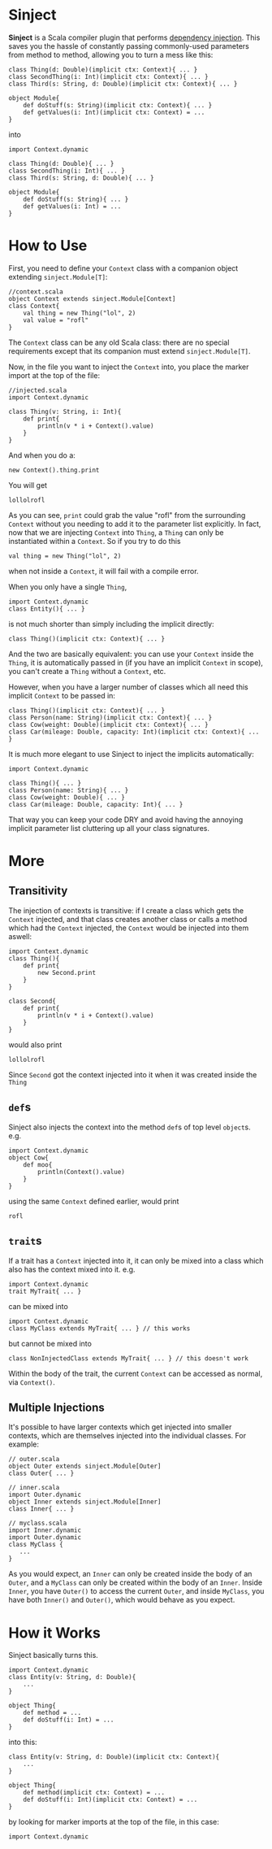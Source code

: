 Sinject
=======
**Sinject** is a Scala compiler plugin that performs [dependency injection](http://en.wikipedia.org/wiki/Dependency_injection). This saves you the hassle of constantly passing commonly-used parameters from method to method, allowing you to turn a mess like this:

    class Thing(d: Double)(implicit ctx: Context){ ... }
    class SecondThing(i: Int)(implicit ctx: Context){ ... }
    class Third(s: String, d: Double)(implicit ctx: Context){ ... }

    object Module{
        def doStuff(s: String)(implicit ctx: Context){ ... }
        def getValues(i: Int)(implicit ctx: Context) = ...
    }

into 

    import Context.dynamic

    class Thing(d: Double){ ... }
    class SecondThing(i: Int){ ... }
    class Third(s: String, d: Double){ ... }

    object Module{
        def doStuff(s: String){ ... }
        def getValues(i: Int) = ...
    }
How to Use
==========
First, you need to define your `Context` class with a companion object extending `sinject.Module[T]`:
    
    //context.scala 
    object Context extends sinject.Module[Context]
    class Context{
        val thing = new Thing("lol", 2)
        val value = "rofl"
    }

The `Context` class can be any old Scala class: there are no special requirements except that its companion must extend `sinject.Module[T]`. 

Now, in the file you want to inject the `Context` into, you place the marker import at the top of the file:
 
    //injected.scala
    import Context.dynamic 

    class Thing(v: String, i: Int){
        def print{
            println(v * i + Context().value)
        }
    }

And when you do a:

    new Context().thing.print

You will get

    lollolrofl    

As you can see, `print` could grab the value "rofl" from the surrounding `Context` without you needing to add it to the parameter list explicitly. In fact, now that we are injecting `Context` into `Thing`, a `Thing` can only be instantiated within a `Context`. So if you try to do this

    val thing = new Thing("lol", 2)

when not inside a `Context`, it will fail with a compile error.

When you only have a single `Thing`, 

    import Context.dynamic
    class Entity(){ ... }

is not much shorter than simply including the implicit directly:
  
    class Thing()(implicit ctx: Context){ ... }

And the two are basically equivalent: you can use your `Context` inside the `Thing`, it is automatically passed in (if you have an implicit `Context` in scope), you can't create a `Thing` without a `Context`, etc.

However, when you have a larger number of classes which all need this implicit `Context` to be passed in:

    class Thing()(implicit ctx: Context){ ... }
    class Person(name: String)(implicit ctx: Context){ ... }
    class Cow(weight: Double)(implicit ctx: Context){ ... }
    class Car(mileage: Double, capacity: Int)(implicit ctx: Context){ ... }

It is much more elegant to use Sinject to inject the implicits automatically:

    import Context.dynamic

    class Thing(){ ... }
    class Person(name: String){ ... }
    class Cow(weight: Double){ ... }
    class Car(mileage: Double, capacity: Int){ ... }

That way you can keep your code DRY and avoid having the annoying implicit parameter list cluttering up all your class signatures.

More
====

Transitivity
------------
The injection of contexts is transitive: if I create a class which gets the `Context` injected, and that class creates another class or calls a method which had the `Context` injected, the `Context` would be injected into them aswell:

    import Context.dynamic
    class Thing(){
        def print{
            new Second.print
        }
    }

    class Second{
        def print{
            println(v * i + Context().value)
        }
    }

would also print

    lollolrofl    

Since `Second` got the context injected into it when it was created inside the `Thing`

`def`s
----
Sinject also injects the context into the method `def`s of top level `object`s. e.g.

    import Context.dynamic
    object Cow{
        def moo{ 
            println(Context().value)
        }
    }

using the same `Context` defined earlier, would print

    rofl

`trait`s
--------
If a trait has a `Context` injected into it, it can only be mixed into a class which also has the context mixed into it. e.g.

    import Context.dynamic
    trait MyTrait{ ... }

can be mixed into

    import Context.dynamic
    class MyClass extends MyTrait{ ... } // this works

but cannot be mixed into

    class NonInjectedClass extends MyTrait{ ... } // this doesn't work

Within the body of the trait, the current `Context` can be accessed as normal, via `Context()`.

Multiple Injections
-------------------
It's possible to have larger contexts which get injected into smaller contexts, which are themselves injected into the individual classes. For example:

    // outer.scala
    object Outer extends sinject.Module[Outer]
    class Outer{ ... }

    // inner.scala
    import Outer.dynamic
    object Inner extends sinject.Module[Inner]
    class Inner{ ... }

    // myclass.scala
    import Inner.dynamic
    import Outer.dynamic
    class MyClass {
       ...
    }

As you would expect, an `Inner` can only be created inside the body of an `Outer`, and a `MyClass` can only be created within the body of an `Inner`. Inside `Inner`, you have `Outer()` to access the current `Outer`, and inside `MyClass`, you have both `Inner()` and `Outer()`, which would behave as you expect.


How it Works
============
Sinject basically turns this.

    import Context.dynamic 
    class Entity(v: String, d: Double){
        ...
    }

    object Thing{
        def method = ...
        def doStuff(i: Int) = ...
    }

into this:

    class Entity(v: String, d: Double)(implicit ctx: Context){
        ...
    }

    object Thing{
        def method(implicit ctx: Context) = ...
        def doStuff(i: Int)(implicit ctx: Context) = ...
    }

by looking for marker imports at the top of the file, in this case:

    import Context.dynamic
